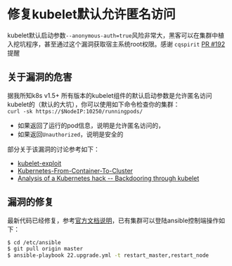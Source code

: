 # 修复kubelet默认允许匿名访问

kubelet默认启动参数`--anonymous-auth=true`风险非常大，黑客可以在集群中植入挖坑程序，甚至通过这个漏洞获取宿主系统root权限。感谢 `cqspirit` [PR #192](https://github.com/easzlab/kubeasz/pull/192) 提醒

## 关于漏洞的危害

据我所知k8s v1.5+ 所有版本的kubelet组件的默认启动参数是允许匿名访问kubelet的（默认的大坑），你可以使用如下命令检查你的集群：  
`curl -sk https://$NodeIP:10250/runningpods/`  
- 如果返回了运行的pod信息，说明是允许匿名访问的，
- 如果返回`Unauthorized`，说明是安全的

部分关于该漏洞的讨论参考如下：  
- [kubelet-exploit](https://github.com/kayrus/kubelet-exploit)
- [Kubernetes-From-Container-To-Cluster](https://raesene.github.io/blog/2016/10/08/Kubernetes-From-Container-To-Cluster/)
- [Analysis of a Kubernetes hack -- Backdooring through kubelet](https://www.reddit.com/r/netsec/comments/847994/analysis_of_a_kubernetes_hack_backdooring_through/)

## 漏洞的修复

最新代码已经修复，参考[官方文档说明](https://kubernetes.io/docs/admin/kubelet-authentication-authorization/)，已有集群可以登陆ansible控制端操作如下：  
``` bash
$ cd /etc/ansible
$ git pull origin master
$ ansible-playbook 22.upgrade.yml -t restart_master,restart_node 
```
